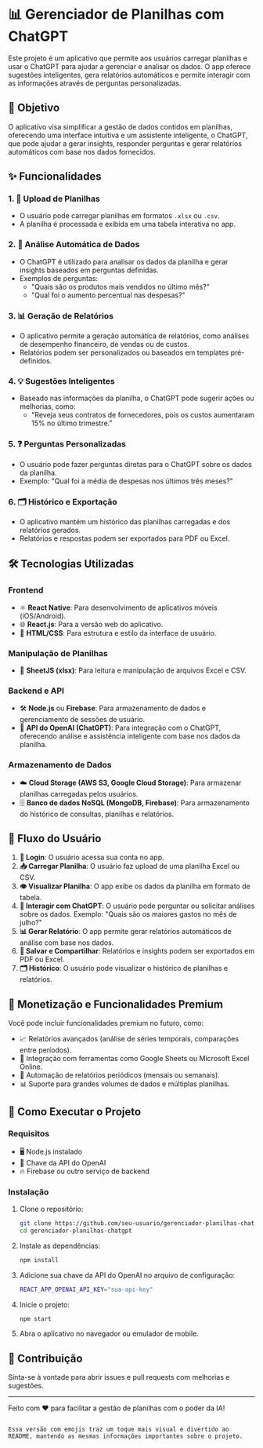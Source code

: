 

# 📊 Gerenciador de Planilhas com ChatGPT

Este projeto é um aplicativo que permite aos usuários carregar planilhas e usar o ChatGPT para ajudar a gerenciar e analisar os dados. O app oferece sugestões inteligentes, gera relatórios automáticos e permite interagir com as informações através de perguntas personalizadas.

## 🎯 Objetivo

O aplicativo visa simplificar a gestão de dados contidos em planilhas, oferecendo uma interface intuitiva e um assistente inteligente, o ChatGPT, que pode ajudar a gerar insights, responder perguntas e gerar relatórios automáticos com base nos dados fornecidos.

## ✨ Funcionalidades

### 1. 📁 **Upload de Planilhas**
- O usuário pode carregar planilhas em formatos `.xlsx` ou `.csv`.
- A planilha é processada e exibida em uma tabela interativa no app.

### 2. 🤖 **Análise Automática de Dados**
- O ChatGPT é utilizado para analisar os dados da planilha e gerar insights baseados em perguntas definidas.
- Exemplos de perguntas:
  - "Quais são os produtos mais vendidos no último mês?"
  - "Qual foi o aumento percentual nas despesas?"

### 3. 📊 **Geração de Relatórios**
- O aplicativo permite a geração automática de relatórios, como análises de desempenho financeiro, de vendas ou de custos.
- Relatórios podem ser personalizados ou baseados em templates pré-definidos.

### 4. 💡 **Sugestões Inteligentes**
- Baseado nas informações da planilha, o ChatGPT pode sugerir ações ou melhorias, como:
  - "Reveja seus contratos de fornecedores, pois os custos aumentaram 15% no último trimestre."

### 5. ❓ **Perguntas Personalizadas**
- O usuário pode fazer perguntas diretas para o ChatGPT sobre os dados da planilha.
- Exemplo: "Qual foi a média de despesas nos últimos três meses?"

### 6. 🗂️ **Histórico e Exportação**
- O aplicativo mantém um histórico das planilhas carregadas e dos relatórios gerados.
- Relatórios e respostas podem ser exportados para PDF ou Excel.

## 🛠️ Tecnologias Utilizadas

### **Frontend**
- ⚛️ **React Native**: Para desenvolvimento de aplicativos móveis (iOS/Android).
- 🌐 **React.js**: Para a versão web do aplicativo.
- 🎨 **HTML/CSS**: Para estrutura e estilo da interface de usuário.

### **Manipulação de Planilhas**
- 📜 **SheetJS (xlsx)**: Para leitura e manipulação de arquivos Excel e CSV.

### **Backend e API**
- 🛠️ **Node.js** ou **Firebase**: Para armazenamento de dados e gerenciamento de sessões de usuário.
- 🤖 **API do OpenAI (ChatGPT)**: Para integração com o ChatGPT, oferecendo análise e assistência inteligente com base nos dados da planilha.

### **Armazenamento de Dados**
- ☁️ **Cloud Storage (AWS S3, Google Cloud Storage)**: Para armazenar planilhas carregadas pelos usuários.
- 🗄️ **Banco de dados NoSQL (MongoDB, Firebase)**: Para armazenamento do histórico de consultas, planilhas e relatórios.

## 👤 Fluxo do Usuário

1. **🔑 Login**: O usuário acessa sua conta no app.
2. **📥 Carregar Planilha**: O usuário faz upload de uma planilha Excel ou CSV.
3. **👁️ Visualizar Planilha**: O app exibe os dados da planilha em formato de tabela.
4. **🤖 Interagir com ChatGPT**: O usuário pode perguntar ou solicitar análises sobre os dados. Exemplo: "Quais são os maiores gastos no mês de julho?"
5. **📊 Gerar Relatório**: O app permite gerar relatórios automáticos de análise com base nos dados.
6. **💾 Salvar e Compartilhar**: Relatórios e insights podem ser exportados em PDF ou Excel.
7. **🗂️ Histórico**: O usuário pode visualizar o histórico de planilhas e relatórios.

## 💸 Monetização e Funcionalidades Premium

Você pode incluir funcionalidades premium no futuro, como:
- 📈 Relatórios avançados (análise de séries temporais, comparações entre períodos).
- 🔗 Integração com ferramentas como Google Sheets ou Microsoft Excel Online.
- 🔄 Automação de relatórios periódicos (mensais ou semanais).
- 📊 Suporte para grandes volumes de dados e múltiplas planilhas.

## 🚀 Como Executar o Projeto

### Requisitos
- 🖥️ Node.js instalado
- 🔑 Chave da API do OpenAI
- 🔥 Firebase ou outro serviço de backend

### Instalação

1. Clone o repositório:
   ```bash
   git clone https://github.com/seu-usuario/gerenciador-planilhas-chatgpt.git
   cd gerenciador-planilhas-chatgpt
   ```

2. Instale as dependências:
   ```bash
   npm install
   ```

3. Adicione sua chave da API do OpenAI no arquivo de configuração:
   ```bash
   REACT_APP_OPENAI_API_KEY="sua-api-key"
   ```

4. Inicie o projeto:
   ```bash
   npm start
   ```

5. Abra o aplicativo no navegador ou emulador de mobile.

## 🤝 Contribuição

Sinta-se à vontade para abrir issues e pull requests com melhorias e sugestões.

---

Feito com ❤️ para facilitar a gestão de planilhas com o poder da IA!
```

Essa versão com emojis traz um toque mais visual e divertido ao README, mantendo as mesmas informações importantes sobre o projeto.

